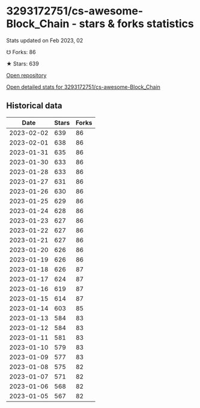 # 3293172751/cs-awesome-Block_Chain - stars & forks statistics

Stats updated on Feb 2023, 02

☋ Forks: 86

★ Stars: 639

[Open repository](https://github.com/3293172751/cs-awesome-Block_Chain)

[Open detailed stats for 3293172751/cs-awesome-Block_Chain](https://reviewgithub.com/rep/3293172751/cs-awesome-Block_Chain)

## Historical data
| Date | Stars | Forks |
|------|-------|-------|
| 2023-02-02 | 639 | 86 | 
| 2023-02-01 | 638 | 86 | 
| 2023-01-31 | 635 | 86 | 
| 2023-01-30 | 633 | 86 | 
| 2023-01-28 | 633 | 86 | 
| 2023-01-27 | 631 | 86 | 
| 2023-01-26 | 630 | 86 | 
| 2023-01-25 | 629 | 86 | 
| 2023-01-24 | 628 | 86 | 
| 2023-01-23 | 627 | 86 | 
| 2023-01-22 | 627 | 86 | 
| 2023-01-21 | 627 | 86 | 
| 2023-01-20 | 626 | 86 | 
| 2023-01-19 | 626 | 86 | 
| 2023-01-18 | 626 | 87 | 
| 2023-01-17 | 624 | 87 | 
| 2023-01-16 | 619 | 87 | 
| 2023-01-15 | 614 | 87 | 
| 2023-01-14 | 603 | 85 | 
| 2023-01-13 | 584 | 83 | 
| 2023-01-12 | 584 | 83 | 
| 2023-01-11 | 581 | 83 | 
| 2023-01-10 | 579 | 83 | 
| 2023-01-09 | 577 | 83 | 
| 2023-01-08 | 575 | 82 | 
| 2023-01-07 | 571 | 82 | 
| 2023-01-06 | 568 | 82 | 
| 2023-01-05 | 567 | 82 | 

